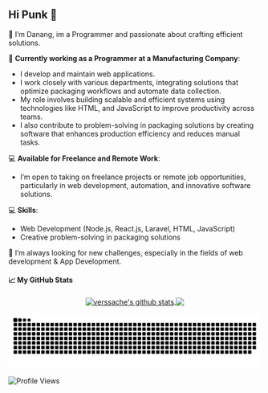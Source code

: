 ## Hi Punk 👋

👋 I’m Danang, im a Programmer and  passionate about crafting efficient solutions.

💼 **Currently working as a Programmer at a Manufacturing Company**:
- I develop and maintain web applications.
- I work closely with various departments, integrating solutions that optimize packaging workflows and automate data collection.
- My role involves building scalable and efficient systems using technologies like HTML, and JavaScript to improve productivity across teams.
- I also contribute to problem-solving in packaging solutions by creating software that enhances production efficiency and reduces manual tasks.

💻 **Available for Freelance and Remote Work**:
- I’m open to taking on freelance projects or remote job opportunities, particularly in web development, automation, and innovative software solutions.

💻 **Skills**:
- Web Development (Node.js, React.js, Laravel, HTML, JavaScript)
- Creative problem-solving in packaging solutions

🚀 I’m always looking for new challenges, especially in the fields of web development & App Development.


#### 📈 My GitHub Stats
<p align='center'>
  <a href="https://github.com/danangy/">
  <img align="center" src="https://github-readme-stats.vercel.app/api/top-langs/?username=danangy&layout=compact" alt="verssache's github stats"/>
  </a>
   <a href="https://github.com/danangy/">
  <img align="center" src="https://streak-stats.demolab.com/?user=danangy&theme=radical">
  </a>
</p>

![GitHub Contribution Snake](https://github.com/Platane/snk/raw/output/github-contribution-grid-snake.svg)

![Profile Views](https://komarev.com/ghpvc/?username=danangy&color=brightgreen)


